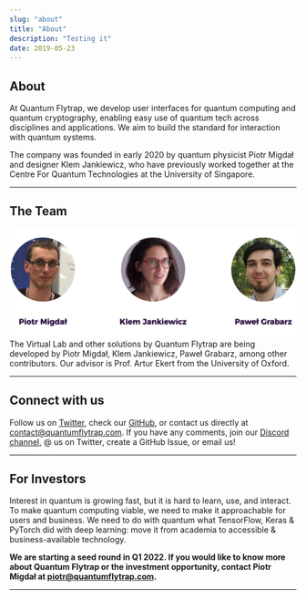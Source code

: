 ```yaml
---
slug: "about"
title: "About"
description: "Testing it"
date: 2019-05-23
---
```


## About

At Quantum Flytrap, we develop user interfaces for quantum computing and quantum cryptography, enabling easy use of quantum tech across disciplines and applications.
We aim to build the standard for interaction with quantum systems. 

The company was founded in early 2020 by quantum physicist Piotr Migdał and designer Klem Jankiewicz, who have previously worked together at the Centre For Quantum Technologies at the University of Singapore.

---

## The Team

![team](./team.png)
The Virtual Lab and other solutions by Quantum Flytrap are being developed by Piotr Migdał, Klem Jankiewicz, Paweł Grabarz, among other contributors. Our advisor is Prof. Artur Ekert from the University of Oxford.

---

## Connect with us

Follow us on [Twitter](https://twitter.com/QuantumGameIO), check our [GitHub](https://github.com/Quantum-Game), or contact us directly at <contact@quantumflytrap.com>. If you have any comments, join our [Discord channel](https://discord.gg/BJMbjUVXmY), @ us on Twitter, create a GitHub Issue, or email us!

---

## For Investors

Interest in quantum is growing fast, but it is hard to learn, use, and interact. To make quantum computing viable, we need to make it approachable for users and business.
We need to do with quantum what TensorFlow, Keras & PyTorch did with deep learning: move it from academia to accessible & business-available technology.

**We are starting a seed round in Q1 2022. If you would like to know more about Quantum Flytrap or the investment opportunity, contact Piotr Migdał at <piotr@quantumflytrap.com>.**

---
